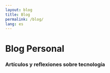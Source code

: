 ```yaml
---
layout: blog
title: Blog
permalink: /blog/
lang: es
---
```



# Blog Personal  
### Artículos y reflexiones sobre tecnología  
